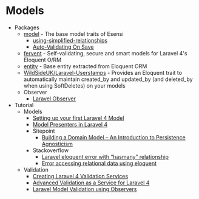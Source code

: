 # Models
* Packages
    - [model](http://goo.gl/eM8qIT) - The base model traits of Esensi
        - [using-simplified-relationships](http://goo.gl/3yZQnL)
        - [Auto-Validating On Save](http://goo.gl/A5kxoy)
    - [fervent](http://goo.gl/PoHEpG) - Self-validating, secure and smart models for Laravel 4's Eloquent O/RM
    - [entity](http://goo.gl/a3CuAB) - Base entity extracted from Eloquent ORM
    - [WildSideUK/Laravel-Userstamps](https://goo.gl/yRm1Br) - Provides an Eloquent trait to automatically maintain created_by and updated_by (and deleted_by when using SoftDeletes) on your models
    - Observer
        - [Laravel Observer](http://goo.gl/hqzsG8)
* Tutorial
    - Models
        - [Setting up your first Laravel 4 Model](http://goo.gl/CjLybS)
        - [Model Presenters in Laravel 4](http://goo.gl/4gdGbv)
        - Sitepoint
            - [Building a Domain Model – An Introduction to Persistence Agnosticism](http://goo.gl/qUkZhg)
        - Stackoverflow
            - [Laravel eloquent error with “hasmany” relationship](http://goo.gl/v9Sxvs)
            - [Error accessing relational data using eloquent](http://goo.gl/Wz2F9a)
    - Validation
        - [Creating Laravel 4 Validation Services](http://goo.gl/x9cWyd)
        - [Advanced Validation as a Service for Laravel 4](http://goo.gl/ZQkb3I)
        - [Laravel Model Validation using Observers](http://goo.gl/4ivJK5)
